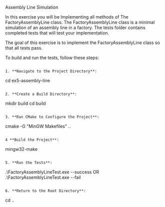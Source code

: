 Assembly Line Simulation

In this exercise you will be Implementing all methods of The FactoryAssemblyLine class. The FactoryAssemblyLine class is a minimal simulation of an assembly line in a factory. The tests folder contains completed tests that will test your implementation.

The goal of this exercise is to implement the FactoryAssemblyLine class so that all tests pass.


To build and run the tests, follow these steps:
```

1. **Navigate to the Project Directory**: 
   ```
   cd ex5-assembly-line
   ```

2. **Create a Build Directory**: 
   ```
   mkdir build
   cd build
   ```

3. **Run CMake to Configure the Project**: 
   ```
   cmake -G "MinGW Makefiles" ..
   ```

4 **Build the Project**: 
   ```
   mingw32-make
   ```

5. **Run the Tests**: 
   ```
   .\FactoryAssemblyLineTest.exe --success
   OR
   .\FactoryAssemblyLineTest.exe --fail
   ```

6. **Return to the Root Directory**: 
   ```
   cd ..
   ```